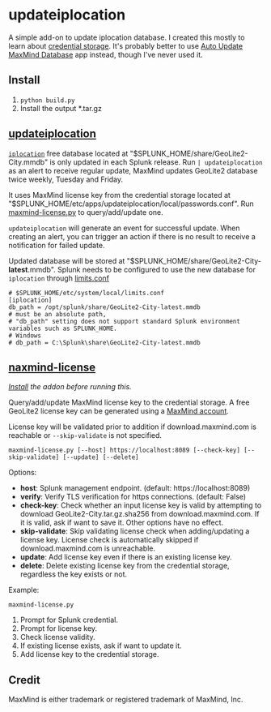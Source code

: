 # updateiplocation

A simple add-on to update iplocation database. I created this mostly to learn about [credential storage](https://dev.splunk.com/enterprise/docs/developapps/manageknowledge/secretstorage/secretstoragepython). It's probably better to use [Auto Update MaxMind Database](https://splunkbase.splunk.com/app/5482) app instead, though I've never used it.

## Install

1. `python build.py`
2. Install the output \*.tar.gz

## [updateiplocation](./bin/updateiplocation.py)

[`iplocation`](https://docs.splunk.com/Documentation/SplunkCloud/latest/SearchReference/Iplocation) free database located at "$SPLUNK_HOME/share/GeoLite2-City.mmdb" is only updated in each Splunk release. Run `| updateiplocation` as an alert to receive regular update, MaxMind updates GeoLite2 database twice weekly, Tuesday and Friday.

It uses MaxMind license key from the credential storage located at "$SPLUNK_HOME/etc/apps/updateiplocation/local/passwords.conf". Run [maxmind-license.py](#naxmind-license) to query/add/update one.

`updateiplocation` will generate an event for successful update. When creating an alert, you can trigger an action if there is no result to receive a notification for failed update.

Updated database will be stored at "$SPLUNK_HOME/share/GeoLite2-City-**latest**.mmdb". Splunk needs to be configured to use the new database for `iplocation` through [limits.conf](https://docs.splunk.com/Documentation/Splunk/9.0.3/Admin/Limitsconf#.5Biplocation.5D)

```
# $SPLUNK_HOME/etc/system/local/limits.conf
[iplocation]
db_path = /opt/splunk/share/GeoLite2-City-latest.mmdb
# must be an absolute path,
# "db_path" setting does not support standard Splunk environment variables such as SPLUNK_HOME.
# Windows
# db_path = C:\Splunk\share\GeoLite2-City-latest.mmdb
```

## [naxmind-license](./maxmind-license.py)

_[Install](#install) the addon before running this._

Query/add/update MaxMind license key to the credential storage. A free GeoLite2 license key can be generated using a [MaxMind account](https://www.maxmind.com/en/geolite2/signup).

License key will be validated prior to addition if download.maxmind.com is reachable or `--skip-validate` is not specified.

```
maxmind-license.py [--host] https://localhost:8089 [--check-key] [--skip-validate] [--update] [--delete]
```

Options:

- **host**: Splunk management endpoint. (default: https://localhost:8089)
- **verify**: Verify TLS verification for https connections. (default: False)
- **check-key**: Check whether an input license key is valid by attempting to download GeoLite2-City.tar.gz.sha256 from download.maxmind.com. If it is valid, ask if want to save it. Other options have no effect.
- **skip-validate**: Skip validating license check when adding/updating a license key. License check is automatically skipped if download.maxmind.com is unreachable.
- **update**: Add license key even if there is an existing license key.
- **delete**: Delete existing license key from the credential storage, regardless the key exists or not.

Example:

```
maxmind-license.py
```

1. Prompt for Splunk credential.
2. Prompt for license key.
3. Check license validity.
4. If existing license exists, ask if want to update it.
5. Add license key to the credential storage.

## Credit

MaxMind is either trademark or registered trademark of MaxMind, Inc.
